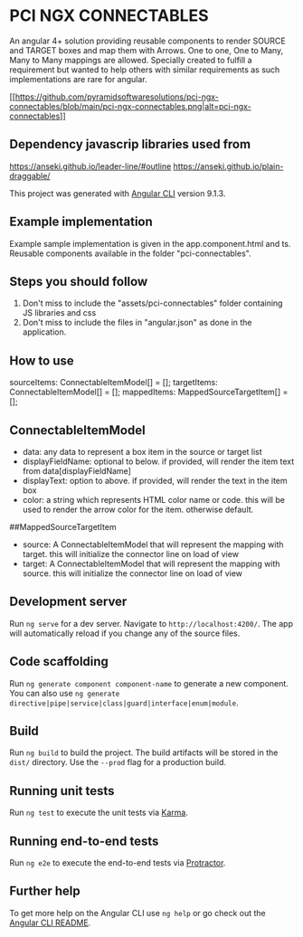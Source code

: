 # PCI NGX CONNECTABLES
An angular 4+ solution providing reusable components to render SOURCE and TARGET boxes and map them with Arrows.
One to one, One to Many, Many to Many mappings are allowed. 
Specially created to fulfill a requirement but wanted to help others with similar requirements as such implementations are rare for angular.

[[https://github.com/pyramidsoftwaresolutions/pci-ngx-connectables/blob/main/pci-ngx-connectables.png|alt=pci-ngx-connectables]]

## Dependency javascrip libraries used from
https://anseki.github.io/leader-line/#outline
https://anseki.github.io/plain-draggable/

This project was generated with [Angular CLI](https://github.com/angular/angular-cli) version 9.1.3.

## Example implementation
Example sample implementation is given in the app.component.html and ts.
Reusable components available in the folder "pci-connectables".

## Steps you should follow
1. Don't miss to include the "assets/pci-connectables" folder containing JS libraries and css
2. Don't miss to include the files in "angular.json" as done in the application.

## How to use
<div class="content">
  <pci-connectables-container 
  [sourceItems]="sourceItems"
  [targetItems]="targetItems"
  [mappedItems]="mappedItems"
  [sourceSelectionMode]="'Single'"
  [targetSelectionMode]="'Single'"></pci-connectables-container>
</div>

sourceItems: ConnectableItemModel[] = [];
targetItems: ConnectableItemModel[] = [];
mappedItems: MappedSourceTargetItem[] = [];

## ConnectableItemModel
- data: any data to represent a box item in the source or target list
- displayFieldName: optional to below. if provided, will render the item text from data[displayFieldName]
- displayText: option to above. if provided, will render the text in the item box
- color: a string which represents HTML color name or code. this will be used to render the arrow color for the item. otherwise default.

##MappedSourceTargetItem
- source: A ConnectableItemModel that will represent the mapping with target. this will initialize the connector line on load of view
- target: A ConnectableItemModel that will represent the mapping with source. this will initialize the connector line on load of view

## Development server

Run `ng serve` for a dev server. Navigate to `http://localhost:4200/`. The app will automatically reload if you change any of the source files.

## Code scaffolding

Run `ng generate component component-name` to generate a new component. You can also use `ng generate directive|pipe|service|class|guard|interface|enum|module`.

## Build

Run `ng build` to build the project. The build artifacts will be stored in the `dist/` directory. Use the `--prod` flag for a production build.

## Running unit tests

Run `ng test` to execute the unit tests via [Karma](https://karma-runner.github.io).

## Running end-to-end tests

Run `ng e2e` to execute the end-to-end tests via [Protractor](http://www.protractortest.org/).

## Further help

To get more help on the Angular CLI use `ng help` or go check out the [Angular CLI README](https://github.com/angular/angular-cli/blob/master/README.md).
